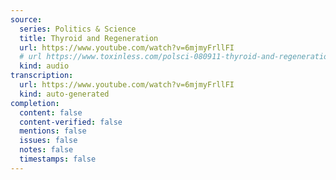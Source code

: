 ```yaml
---
source:
  series: Politics & Science
  title: Thyroid and Regeneration
  url: https://www.youtube.com/watch?v=6mjmyFrllFI
  # url https://www.toxinless.com/polsci-080911-thyroid-and-regeneration.mp3
  kind: audio
transcription:
  url: https://www.youtube.com/watch?v=6mjmyFrllFI
  kind: auto-generated
completion:
  content: false
  content-verified: false
  mentions: false
  issues: false
  notes: false
  timestamps: false
---
```

